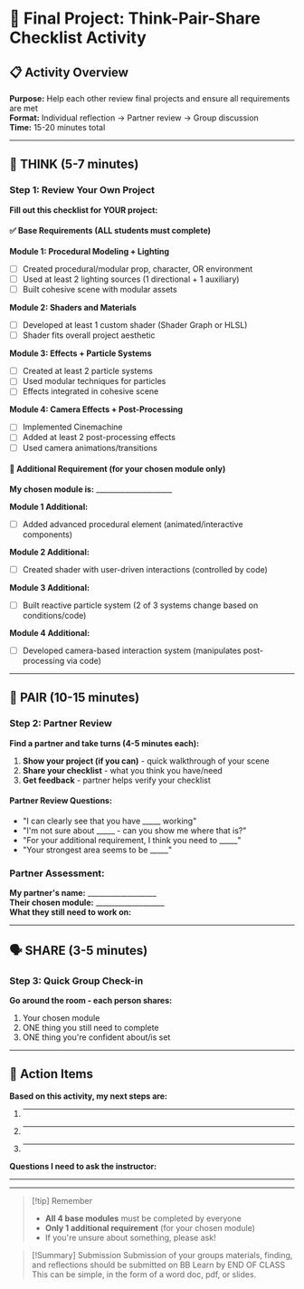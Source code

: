 # 🎯 Final Project: Think-Pair-Share Checklist Activity

## 📋 Activity Overview

**Purpose:** Help each other review final projects and ensure all requirements are met  
**Format:** Individual reflection → Partner review → Group discussion  
**Time:** 15-20 minutes total

---

## 🤔 **THINK** (5-7 minutes)

### Step 1: Review Your Own Project

**Fill out this checklist for YOUR project:**

#### ✅ Base Requirements (ALL students must complete)

**Module 1: Procedural Modeling + Lighting**

- [ ] Created procedural/modular prop, character, OR environment
- [ ] Used at least 2 lighting sources (1 directional + 1 auxiliary)
- [ ] Built cohesive scene with modular assets

**Module 2: Shaders and Materials**

- [ ] Developed at least 1 custom shader (Shader Graph or HLSL)
- [ ] Shader fits overall project aesthetic

**Module 3: Effects + Particle Systems**

- [ ] Created at least 2 particle systems
- [ ] Used modular techniques for particles
- [ ] Effects integrated in cohesive scene

**Module 4: Camera Effects + Post-Processing**

- [ ] Implemented Cinemachine
- [ ] Added at least 2 post-processing effects
- [ ] Used camera animations/transitions

#### 🔧 Additional Requirement (for your chosen module only)

**My chosen module is:** _____________________

**Module 1 Additional:**

- [ ] Added advanced procedural element (animated/interactive components)

**Module 2 Additional:**

- [ ] Created shader with user-driven interactions (controlled by code)

**Module 3 Additional:**

- [ ] Built reactive particle system (2 of 3 systems change based on conditions/code)

**Module 4 Additional:**

- [ ] Developed camera-based interaction system (manipulates post-processing via code)

---

## 👥 **PAIR** (10-15 minutes)

### Step 2: Partner Review

**Find a partner and take turns (4-5 minutes each):**

1. **Show your project (if you can)** - quick walkthrough of your scene
2. **Share your checklist** - what you think you have/need
3. **Get feedback** - partner helps verify your checklist

#### Partner Review Questions:

- "I can clearly see that you have _____ working"
- "I'm not sure about _____ - can you show me where that is?"
- "For your additional requirement, I think you need to _____"
- "Your strongest area seems to be _____"

### Partner Assessment:

**My partner's name:** ___________________  
**Their chosen module:** ___________________  
**What they still need to work on:**

---

## 🗣️ **SHARE** (3-5 minutes)

### Step 3: Quick Group Check-in

**Go around the room - each person shares:**

1. Your chosen module
2. ONE thing you still need to complete
3. ONE thing you're confident about/is set

---

## 📝 Action Items

**Based on this activity, my next steps are:**

1. ___
    
2. ___
    
3. ___

**Questions I need to ask the instructor:**

---

---

> [!tip] Remember
> 
> - **All 4 base modules** must be completed by everyone
> - **Only 1 additional requirement** (for your chosen module)
> - If you're unsure about something, please ask!

>[!Summary] Submission
>Submission of your groups materials, finding, and reflections should be submitted on BB Learn by END OF CLASS
>This can be simple, in the form of a word doc, pdf, or slides.